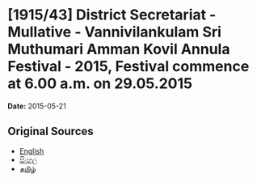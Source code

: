# [1915/43] District Secretariat - Mullative - Vannivilankulam Sri Muthumari Amman Kovil Annula Festival - 2015, Festival commence at 6.00 a.m. on 29.05.2015

**Date:** 2015-05-21

## Original Sources

- [English](https://documents.gov.lk/view/extra-gazettes/2015/5/1915-43_E.pdf)
- [සිංහල](https://documents.gov.lk/view/extra-gazettes/2015/5/1915-43_S.pdf)
- [தமிழ்](https://documents.gov.lk/view/extra-gazettes/2015/5/1915-43_T.pdf)
